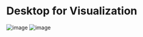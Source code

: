 # Desktop for Visualization
![image](https://github.com/user-attachments/assets/b74579ea-369c-412c-a855-3dd3cc552c6c)
![image](https://github.com/user-attachments/assets/5159f32d-ea64-455e-8368-c2e495ca58ee)

